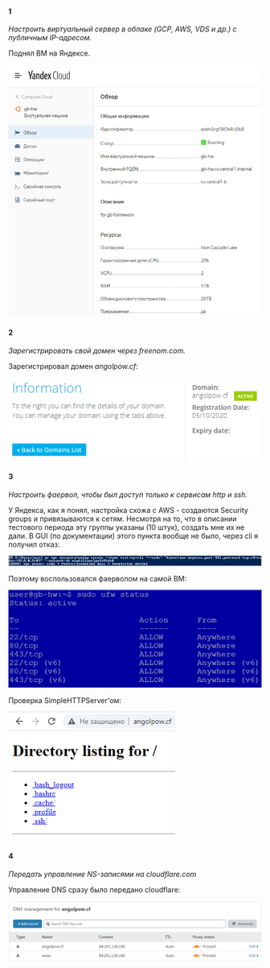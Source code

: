 #### 1
*Настроить виртуальный сервер в облаке (GCP, AWS, VDS и др.) с публичным IP-адресом.*

Поднял ВМ на Яндексе.

![](vm.PNG)


#### 2
*Зарегистрировать свой домен через freenom.com.*

Зарегистрировал домен *angolpow.cf*:

![](domain.PNG)

#### 3
*Настроить фаервол, чтобы был доступ только к сервисам http и ssh.*

У Яндекса, как я понял, настройка схожа с AWS - создаются Security groups и привязываются к сетям. Несмотря на то, что в описании тестового периода эту группы указаны (10 штук), создать мне их не дали. В GUI (по документации) этого пункта вообще не было, через cli я получил отказ:

![](sg.PNG)

Поэтому воспользовался фаерволом на самой ВМ:

![](fw.PNG)

Проверка SimpleHTTPServer'ом:

![](http.PNG)

#### 4
*Передать управление NS-записями на cloudflare.com*

Управление DNS сразу было передано cloudflare:

![](cloudflare.PNG)
